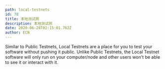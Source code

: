 ```yaml
---
path: local-testnets
id: 78
title: 本地测试网
description: 本地测试网
date: 2020-06-28T02:15:01.762Z
author: ECN
---
```



Similar to Public Testnets, Local Testnets are a place for you to test your software without pushing it public. Unlike Public Testnets, the Local Testnet software will only run on your computer/node and other users won't be able to see it or interact with it.

